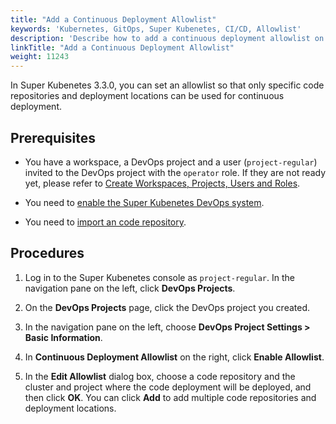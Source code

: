 ```yaml
---
title: "Add a Continuous Deployment Allowlist"
keywords: 'Kubernetes, GitOps, Super Kubenetes, CI/CD, Allowlist'
description: 'Describe how to add a continuous deployment allowlist on Super Kubenetes.'
linkTitle: "Add a Continuous Deployment Allowlist"
weight: 11243
---
```

In Super Kubenetes 3.3.0, you can set an allowlist so that only specific code repositories and deployment locations can be used for continuous deployment.

## Prerequisites

- You have a workspace, a DevOps project and a user (`project-regular`) invited to the DevOps project with the `operator` role. If they are not ready yet, please refer to [Create Workspaces, Projects, Users and Roles](../../../../quick-start/create-workspace-and-project/).

- You need to [enable the Super Kubenetes DevOps system](../../../../pluggable-components/devops/).

- You need to [import an code repository](../../../../devops-user-guide/how-to-use/code-repositories/import-code-repositories/).

## Procedures

1. Log in to the Super Kubenetes console as `project-regular`. In the navigation pane on the left, click **DevOps Projects**.

2. On the **DevOps Projects** page, click the DevOps project you created.

3. In the navigation pane on the left, choose **DevOps Project Settings > Basic Information**.

4. In **Continuous Deployment Allowlist** on the right, click **Enable Allowlist**.

5. In the **Edit Allowlist** dialog box, choose a code repository and the cluster and project where the code deployment will be deployed, and then click **OK**. You can click **Add** to add multiple code repositories and deployment locations.